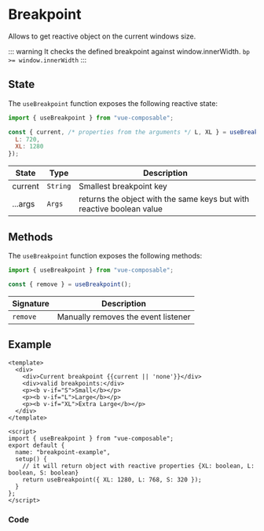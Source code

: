 # Breakpoint

Allows to get reactive object on the current windows size.

::: warning
It checks the defined breakpoint against window.innerWidth.
`bp >= window.innerWidth`
:::

## State

The `useBreakpoint` function exposes the following reactive state:

```js
import { useBreakpoint } from "vue-composable";

const { current, /* properties from the arguments */ L, XL } = useBreakpoint({
  L: 720,
  XL: 1280
});
```

| State   | Type     | Description                                                           |
| ------- | -------- | --------------------------------------------------------------------- |
| current | `String` | Smallest breakpoint key                                               |
| ...args | `Args`   | returns the object with the same keys but with reactive boolean value |

## Methods

The `useBreakpoint` function exposes the following methods:

```js
import { useBreakpoint } from "vue-composable";

const { remove } = useBreakpoint();
```

| Signature | Description                         |
| --------- | ----------------------------------- |
| `remove`  | Manually removes the event listener |

## Example

```vue
<template>
  <div>
    <div>Current breakpoint {{current || 'none'}}</div>
    <div>valid breakpoints:</div>
    <p><b v-if="S">Small</b></p>
    <p><b v-if="L">Large</b></p>
    <p><b v-if="XL">Extra Large</b></p>
  </div>
</template>

<script>
import { useBreakpoint } from "vue-composable";
export default {
  name: "breakpoint-example",
  setup() {
    // it will return object with reactive properties {XL: boolean, L: boolean, S: boolean}
    return useBreakpoint({ XL: 1280, L: 768, S: 320 });
  }
};
</script>
```

### Code

<ClientOnly>
<breakpoint-example/>
</ClientOnly>
